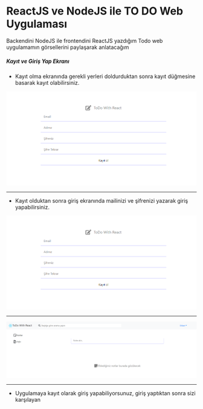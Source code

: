 <h1>ReactJS ve NodeJS ile TO DO Web Uygulaması</h1>

<p>Backendini NodeJS ile frontendini ReactJS yazdığım Todo web uygulamamın görsellerini paylaşarak anlatacağım</p>

<h5>Kayıt ve Giriş Yap Ekranı </h5>
<ul>
  <li>
    <p>Kayıt olma ekranında gerekli yerleri doldurduktan sonra kayıt düğmesine basarak kayıt olabilirsiniz.</p>
  </li>
</ul>
<img src="https://github.com/erkangcmn/ToDoWithReact/blob/main/src/img/todo-register.png"><br><hr>
<ul>
  <li>
    <p>Kayıt olduktan sonra giriş ekranında mailinizi ve şifrenizi yazarak giriş yapabilirsiniz.</p>
  </li>
</ul>
<img src="https://github.com/erkangcmn/ToDoWithReact/blob/main/src/img/todo-register.png"><br><hr>

<img src="https://github.com/erkangcmn/ToDoWithReact/blob/main/src/img/todo-1.png"><br><hr>
<ul>
  <li>
    <p>Uygulamaya kayıt olarak giriş yapabiliyorsunuz, giriş yaptıktan sonra sizi karşılayan</p>
  </li>
</ul>


